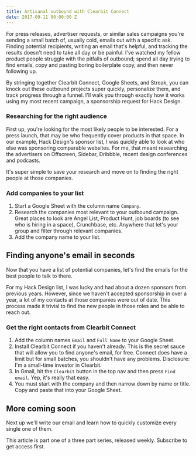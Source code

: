 ```yaml
---
title: Artisanal outbound with Clearbit Connect
date: 2017-09-11 00:00:00 Z
---
```


For press releases, advertiser requests, or similar sales campaigns you're sending a small batch of, usually cold, emails out with a specific ask. Finding potential recipients, writing an email that's helpful, and tracking the results doesn't need to take all day or be painful. I've watched my fellow product people struggle with the pitfalls of outbound; spend all day trying to find emails, copy and pasting boring boilerplate copy, and then never following up.

By stringing together Clearbit Connect, Google Sheets, and Streak, you can knock out these outbound projects super quickly, personalize them, and track progress through a funnel. I'll walk you through exactly how it works using my most recent campaign, a sponsorship request for Hack Design.

### Researching for the right audience

First up, you're looking for the most likely people to be interested. For a press launch, that may be who frequently cover products in that space. In our example, Hack Design's sponsor list, I was quickly able to look at who else was sponsoring comparable websites. For me, that meant researching the advertisers on Offscreen, Sidebar, Dribbble, recent design conferences and podcasts.

It's super simple to save your research and move on to finding the right people at those companies.

### Add companies to your list

1. Start a Google Sheet with the column name `Company`.
2. Research the companies most relevant to your outbound campaign. Great places to look are Angel List, Product Hunt, job boards (to see who is hiring in a space), Crunchbase, etc. Anywhere that let's your group and filter through relevant companies.
3. Add the company name to your list.

## Finding anyone's email in seconds

Now that you have a list of potential companies, let's find the emails for the best people to talk to there.

For my Hack Design list, I was lucky and had about a dozen sponsors from previous years. However, since we haven't accepted sponsorship in over a year, a lot of my contacts at those companies were out of date. This process made it trivial to find the new people in those roles and be able to reach out.

### Get the right contacts from Clearbit Connect

1. Add the column names `Email` and `Full Name` to your Google Sheet.
2. Install Clearbit Connect if you haven't already. This is the secret sauce that will allow you to find anyone's email, for free. Connect does have a limit but for small batches, you shouldn't have any problems. Disclosure: I'm a small-time investor in Clearbit.
3. In Gmail, hit the `Clearbit` button in the top nav and then press `Find email`. Yep, it's really that easy.
4. You must start with the company and then narrow down by name or title. Copy and paste that into your Google Sheet.

## More coming soon

Next up we'll write our email and learn how to quickly customize every single one of them.

This article is part one of a three part series, released weekly. Subscribe to get access first.
